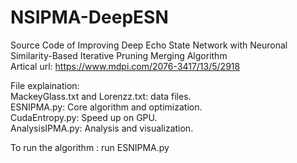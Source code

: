 # NSIPMA-DeepESN
 Source Code of Improving Deep Echo State Network with Neuronal Similarity-Based Iterative Pruning Merging Algorithm  
Artical url: https://www.mdpi.com/2076-3417/13/5/2918  

File explaination:  
 MackeyGlass.txt and Lorenzz.txt: data files.  
 ESNIPMA.py: Core algorithm and optimization.  
 CudaEntropy.py: Speed up on GPU.  
 AnalysisIPMA.py: Analysis and visualization.  

To run the algorithm : run ESNIPMA.py


